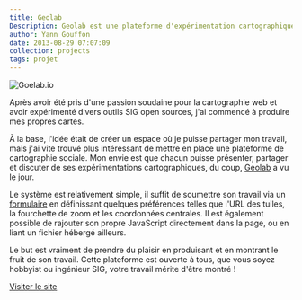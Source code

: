 ```yaml
---
title: Geolab
Description: Geolab est une plateforme d'expérimentation cartographique permettant de présenter, partager et discuter des maps produites par tout un chacun.
author: Yann Gouffon
date: 2013-08-29 07:07:09
collection: projects
tags: projet
---
```


![Goelab.io](http://staging.yago.io/content/images/geolab.jpg)

Après avoir été pris d'une passion soudaine pour la cartographie web et avoir expérimenté divers outils SIG open sources, j'ai commencé à produire mes propres cartes. 

À la base, l'idée était de créer un espace où je puisse partager mon travail, mais j'ai vite trouvé plus intéressant de mettre en place une plateforme de cartographie sociale. Mon envie est que chacun puisse présenter, partager et discuter de ses expérimentations cartographiques, du coup, [Geolab](http://geolab.io) a vu le jour.

Le système est relativement simple, il suffit de soumettre son travail via un [formulaire](http://geolab.io/submit) en définissant quelques préférences telles que l'URL des tuiles, la fourchette de zoom et les coordonnées centrales. Il est également possible de rajouter son propre JavaScript directement dans la page, ou en liant un fichier hébergé ailleurs.

Le but est vraiment de prendre du plaisir en produisant et en montrant le fruit de son travail. Cette plateforme est ouverte à tous, que vous soyez hobbyist ou ingénieur SIG, votre travail mérite d'être montré !

[Visiter le site](http://geolab.io)
